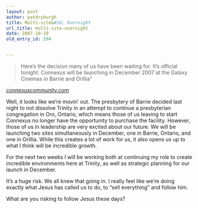 ```yaml
---
layout: post
author: patdryburgh
title: Multi-site&#58; Overnight
url_title: multi-site-overnight
date: 2007-10-10
old_entry_id: 294


---
```


>Here’s the decision many of us have been waiting for. It’s official tonight: Connexus will be launching in December 2007 at the Galaxy Cinemas in Barrie and Orillia” 

<cite><a href="http://connexuscommunity.com">connexuscommunity.com</a></cite>

Well, it looks like we’re movin’ out. The presbytery of Barrie decided last night to not dissolve Trinity in an attempt to continue a presbyterian congregation in Oro, Ontario, which means those of us leaving to start Connexus no longer have the opportunity to purchase the facility. However, those of us in leadership are very excited about our future. We will be launching two sites simultaneously in December, one in Barrie, Ontario, and one in Orillia. While this creates a lot of work for us, it also opens us up to what I think will be incredible growth.

For the next two weeks I will be working both at continuing my role to create incredible environments here at Trinity, as well as strategic planning for our launch in December.

It’s a huge risk. We all knew that going in. I really feel like we’re doing exactly what Jesus has called us to do, to “sell everything” and follow him.

What are you risking to follow Jesus these days?